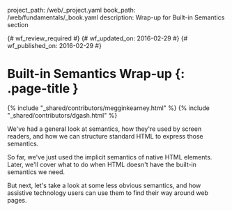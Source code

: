 project_path: /web/_project.yaml
book_path: /web/fundamentals/_book.yaml
description: Wrap-up for Built-in Semantics section

{# wf_review_required #}
{# wf_updated_on: 2016-02-29 #}
{# wf_published_on: 2016-02-29 #}

# Built-in Semantics Wrap-up {: .page-title }

{% include "_shared/contributors/megginkearney.html" %}
{% include "_shared/contributors/dgash.html" %}



We've had a general look at semantics, how they're used by screen readers, and how we can structure standard HTML to express those semantics.

So far, we've just used the implicit semantics of native HTML elements. Later, we'll cover what to do when HTML doesn't have the built-in semantics we need.

But next, let's take a look at some less obvious semantics, and how assistive technology users can use them to find their way around web pages.
